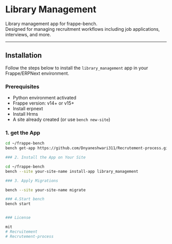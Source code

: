 # Library Management

Library management app for frappe-bench.  
Designed for managing recruitment workflows including job applications, interviews, and more.

---

##  Installation

Follow the steps below to install the `library_management` app in your Frappe/ERPNext environment.

###  Prerequisites
- Python environment activated
- Frappe version: v14+ or v15+
- Install erpnext
- Install Hrms 
- A site already created (or use `bench new-site`)

### 1. get the App

```bash
cd ~/frappe-bench
bench get-app https://github.com/Dnyaneshwari311/Recrutement-process.git

### 2. Install the App on Your Site

cd ~/frappe-bench
bench --site your-site-name install-app library_management

### 3. Apply Migrations

bench --site your-site-name migrate

### 4.Start bench
bench start


### License

mit
# Recruitement
# Recrutement-process

